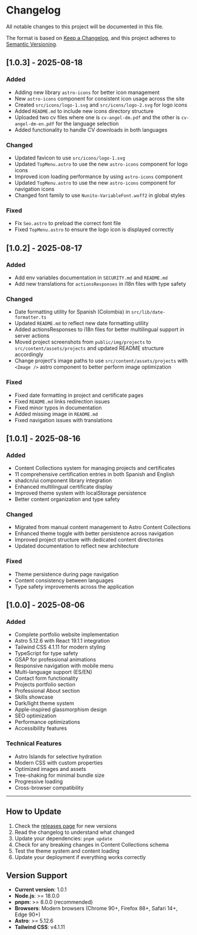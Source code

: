 # Changelog

All notable changes to this project will be documented in this file.

The format is based on [Keep a Changelog](https://keepachangelog.com/en/1.0.0/),
and this project adheres to [Semantic Versioning](https://semver.org/spec/v2.0.0.html).

## [1.0.3] - 2025-08-18

### Added

- Adding new library `astro-icons` for better icon management
- New `astro-icons` component for consistent icon usage across the site
- Created `src/icons/logo-1.svg` and `src/icons/logo-2.svg` for logo icons
- Added `README.md` to include new icons directory structure
- Uploaded two cv files where one is `cv-angel-dm.pdf` and the other is `cv-angel-dm-en.pdf` for the language selection
- Added functionality to handle CV downloads in both languages

### Changed

- Updated favicon to use `src/icons/logo-1.svg`
- Updated `TopMenu.astro` to use the new `astro-icons` component for logo icons
- Improved icon loading performance by using `astro-icons` component
- Updated `TopMenu.astro` to use the new `astro-icons` component for navigation icons
- Changed font family to use `Nunito-VariableFont.woff2` in global styles

### Fixed

- Fix `Seo.astro` to preload the correct font file
- Fixed `TopMenu.astro` to ensure the logo icon is displayed correctly

## [1.0.2] - 2025-08-17

### Added

- Add env variables documentation in `SECURITY.md` and `README.md`
- Add new translations for `actionsResponses` in i18n files with type safety

### Changed

- Date formatting utility for Spanish (Colombia) in `src/lib/date-formatter.ts`
- Updated `README.md` to reflect new date formatting utility
- Added actionsResponses to i18n files for better multilingual support in server actions
- Moved project screenshots from `public/img/projects` to `src/content/assets/projects` and updated README structure accordingly
- Change project's image paths to use `src/content/assets/projects` with `<Image />` astro component to better perform image optimization

### Fixed

- Fixed date formatting in project and certificate pages
- Fixed `README.md` links redirection issues
- Fixed minor typos in documentation
- Added missing image in `README.md`
- Fixed navigation issues with translations

## [1.0.1] - 2025-08-16

### Added

- Content Collections system for managing projects and certificates
- 11 comprehensive certification entries in both Spanish and English
- shadcn/ui component library integration
- Enhanced multilingual certificate display
- Improved theme system with localStorage persistence
- Better content organization and type safety

### Changed

- Migrated from manual content management to Astro Content Collections
- Enhanced theme toggle with better persistence across navigation
- Improved project structure with dedicated content directories
- Updated documentation to reflect new architecture

### Fixed

- Theme persistence during page navigation
- Content consistency between languages
- Type safety improvements across the application

## [1.0.0] - 2025-08-06

### Added

- Complete portfolio website implementation
- Astro 5.12.6 with React 19.1.1 integration
- Tailwind CSS 4.1.11 for modern styling
- TypeScript for type safety
- GSAP for professional animations
- Responsive navigation with mobile menu
- Multi-language support (ES/EN)
- Contact form functionality
- Projects portfolio section
- Professional About section
- Skills showcase
- Dark/light theme system
- Apple-inspired glassmorphism design
- SEO optimization
- Performance optimizations
- Accessibility features

### Technical Features

- Astro Islands for selective hydration
- Modern CSS with custom properties
- Optimized images and assets
- Tree-shaking for minimal bundle size
- Progressive loading
- Cross-browser compatibility

---

## How to Update

1. Check the [releases page](https://github.com/iAngelManuel/angel-website/releases) for new versions
2. Read the changelog to understand what changed
3. Update your dependencies: `pnpm update`
4. Check for any breaking changes in Content Collections schema
5. Test the theme system and content loading
6. Update your deployment if everything works correctly

## Version Support

- **Current version**: 1.0.1
- **Node.js**: >= 18.0.0
- **pnpm**: >= 8.0.0 (recommended)
- **Browsers**: Modern browsers (Chrome 90+, Firefox 88+, Safari 14+, Edge 90+)
- **Astro**: >= 5.12.6
- **Tailwind CSS**: v4.1.11
